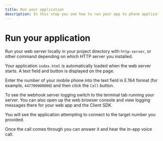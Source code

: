 ```yaml
---
title: Run your application
description: In this step you see how to run your app to phone application.
---
```


# Run your application

Run your web server locally in your project directory with `http-server`, or other command depending on which HTTP server you installed.

Your application `index.html` is automatically loaded when the web server starts. A text field and button is displayed on the page.

Enter the number of your mobile phone into the text field in E.164 format (for example, `447700900000`) and then click the `Call` button.

To see the webhook server logging switch to the terminal tab running your server. You can also open up the web browser console and view logging messages there for your web app and the Client SDK.

You will see the application attempting to connect to the target number you provided.

Once the call comes through you can answer it and hear the in-app voice call.
